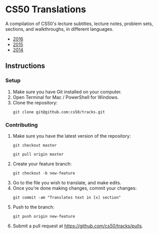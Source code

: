 # CS50 Translations

A compilation of CS50's lecture subtitles, lecture notes, problem sets, sections, and walkthroughs, in different languages.

* [2016](2016/README.md)
* [2015](2015/README.md)
* [2014](2014/README.md)

## Instructions

### Setup

1. Make sure you have Git installed on your computer.
2. Open Terminal for Mac / PowerShell for Windows.
3. Clone the repository:
    ```
    git clone git@github.com:cs50/tracks.git
    ```

### Contributing

1.  Make sure you have the latest version of the repository:
    ```
    git checkout master
    ```
    ```
    git pull origin master
    ```
2. Create your feature branch:
    ```
    git checkout -b new-feature
    ```
3. Go to the file you wish to translate, and make edits.
4. Once you're done making changes, commit your changes:
    ```
    git commit -am "Translates text in [x] section"
    ```
5. Push to the branch:
    ```
    git push origin new-feature
    ```
6. Submit a pull request at https://github.com/cs50/tracks/pulls.
